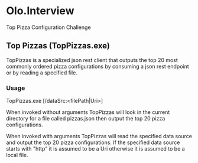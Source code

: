 # Olo.Interview
Top Pizza Configuration Challenge

## Top Pizzas (TopPizzas.exe)
TopPizzas is a specialized json rest client that outputs the top 20 most commonly ordered pizza configurations by consuming a json rest endpoint or by reading a specified file.

### Usage

TopPizzas.exe [/dataSrc:&lt;filePath|Uri&gt;]

When invoked without arguments TopPizzas will look in the current directory for a file called pizzas.json then output the top 20 pizza configurations.

When invoked with arguments TopPizzas will read the specified data source and output the top 20 pizza configurations.  If the specified data source starts with "http" it is assumed to be a Uri otherwise it is assumed to be a local file.

